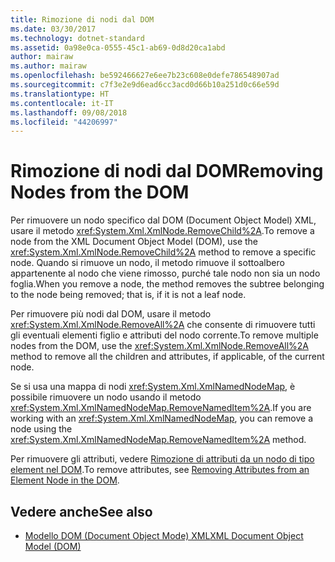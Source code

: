 ```yaml
---
title: Rimozione di nodi dal DOM
ms.date: 03/30/2017
ms.technology: dotnet-standard
ms.assetid: 0a98e0ca-0555-45c1-ab69-0d8d20ca1abd
author: mairaw
ms.author: mairaw
ms.openlocfilehash: be592466627e6ee7b23c608e0defe786548907ad
ms.sourcegitcommit: c7f3e2e9d6ead6cc3acd0d66b10a251d0c66e59d
ms.translationtype: HT
ms.contentlocale: it-IT
ms.lasthandoff: 09/08/2018
ms.locfileid: "44206997"
---
```

# <a name="removing-nodes-from-the-dom"></a><span data-ttu-id="3cdbc-102">Rimozione di nodi dal DOM</span><span class="sxs-lookup"><span data-stu-id="3cdbc-102">Removing Nodes from the DOM</span></span>
<span data-ttu-id="3cdbc-103">Per rimuovere un nodo specifico dal DOM (Document Object Model) XML, usare il metodo <xref:System.Xml.XmlNode.RemoveChild%2A>.</span><span class="sxs-lookup"><span data-stu-id="3cdbc-103">To remove a node from the XML Document Object Model (DOM), use the <xref:System.Xml.XmlNode.RemoveChild%2A> method to remove a specific node.</span></span> <span data-ttu-id="3cdbc-104">Quando si rimuove un nodo, il metodo rimuove il sottoalbero appartenente al nodo che viene rimosso, purché tale nodo non sia un nodo foglia.</span><span class="sxs-lookup"><span data-stu-id="3cdbc-104">When you remove a node, the method removes the subtree belonging to the node being removed; that is, if it is not a leaf node.</span></span>  
  
 <span data-ttu-id="3cdbc-105">Per rimuovere più nodi dal DOM, usare il metodo <xref:System.Xml.XmlNode.RemoveAll%2A> che consente di rimuovere tutti gli eventuali elementi figlio e attributi del nodo corrente.</span><span class="sxs-lookup"><span data-stu-id="3cdbc-105">To remove multiple nodes from the DOM, use the <xref:System.Xml.XmlNode.RemoveAll%2A> method to remove all the children and attributes, if applicable, of the current node.</span></span>  
  
 <span data-ttu-id="3cdbc-106">Se si usa una mappa di nodi <xref:System.Xml.XmlNamedNodeMap>, è possibile rimuovere un nodo usando il metodo <xref:System.Xml.XmlNamedNodeMap.RemoveNamedItem%2A>.</span><span class="sxs-lookup"><span data-stu-id="3cdbc-106">If you are working with an <xref:System.Xml.XmlNamedNodeMap>, you can remove a node using the <xref:System.Xml.XmlNamedNodeMap.RemoveNamedItem%2A> method.</span></span>  
  
 <span data-ttu-id="3cdbc-107">Per rimuovere gli attributi, vedere [Rimozione di attributi da un nodo di tipo element nel DOM](../../../../docs/standard/data/xml/removing-attributes-from-an-element-node-in-the-dom.md).</span><span class="sxs-lookup"><span data-stu-id="3cdbc-107">To remove attributes, see [Removing Attributes from an Element Node in the DOM](../../../../docs/standard/data/xml/removing-attributes-from-an-element-node-in-the-dom.md).</span></span>  
  
## <a name="see-also"></a><span data-ttu-id="3cdbc-108">Vedere anche</span><span class="sxs-lookup"><span data-stu-id="3cdbc-108">See also</span></span>

- [<span data-ttu-id="3cdbc-109">Modello DOM (Document Object Mode) XML</span><span class="sxs-lookup"><span data-stu-id="3cdbc-109">XML Document Object Model (DOM)</span></span>](../../../../docs/standard/data/xml/xml-document-object-model-dom.md)
